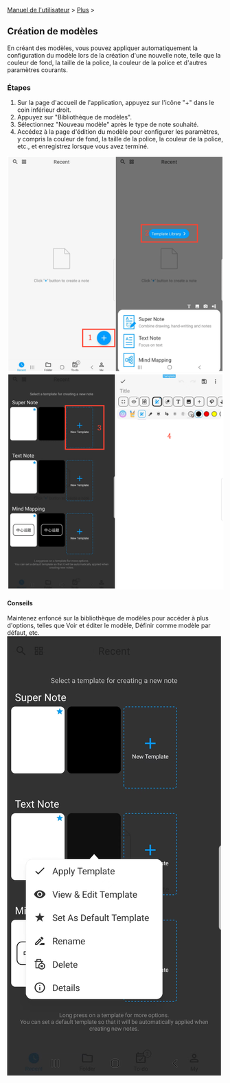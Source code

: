 [Manuel de l'utilisateur](/dragonnest/drawnote/manual/fr) > [Plus](/dragonnest/drawnote/manual/fr/more) >

Création de modèles
---
En créant des modèles, vous pouvez appliquer automatiquement la configuration du modèle lors de la création d'une nouvelle note, telle que la couleur de fond, la taille de la police, la couleur de la police et d'autres paramètres courants.

### Étapes
1. Sur la page d'accueil de l'application, appuyez sur l'icône "+" dans le coin inférieur droit.
2. Appuyez sur "Bibliothèque de modèles".
3. Sélectionnez "Nouveau modèle" après le type de note souhaité.
4. Accédez à la page d'édition du modèle pour configurer les paramètres, y compris la couleur de fond, la taille de la police, la couleur de la police, etc., et enregistrez lorsque vous avez terminé.

![](imgs/new_template1.png)
![](imgs/new_template2.png)

#### Conseils
Maintenez enfoncé sur la bibliothèque de modèles pour accéder à plus d'options, telles que Voir et éditer le modèle, Définir comme modèle par défaut, etc.
![](imgs/new_template3.png)
